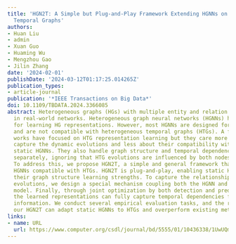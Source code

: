 ```yaml
---
title: 'HGN2T: A Simple but Plug-and-Play Framework Extending HGNNs on Heterogeneous
  Temporal Graphs'
authors:
- Huan Liu
- admin
- Xuan Guo
- Huaming Wu
- Mengzhou Gao
- Jilin Zhang
date: '2024-02-01'
publishDate: '2024-03-12T01:17:25.014265Z'
publication_types:
- article-journal
publication: '*IEEE Transactions on Big Data*'
doi: 10.1109/TBDATA.2024.3366085
abstract: Heterogeneous graphs (HGs) with multiple entity and relation types are common
  in real-world networks. Heterogeneous graph neural networks (HGNNs) have shown promise
  for learning HG representations. However, most HGNNs are designed for static HGs
  and are not compatible with heterogeneous temporal graphs (HTGs). A few existing
  works have focused on HTG representation learning but they care more about how to
  capture the dynamic evolutions and less about their compatibility with those well-designed
  static HGNNs. They also handle graph structure and temporal dependency learning
  separately, ignoring that HTG evolutions are influenced by both nodes and relationships.
  To address this, we propose HGN2T, a simple and general framework that makes static
  HGNNs compatible with HTGs. HGN2T is plug-and-play, enabling static HGNNs to leverage
  their graph structure learning strengths. To capture the relationship-influenced
  evolutions, we design a special mechanism coupling both the HGNN and sequential
  model. Finally, through joint optimization by both detection and prediction tasks,
  the learned representations can fully capture temporal dependencies from historical
  information. We conduct several empirical evaluation tasks, and the results show
  our HGN2T can adapt static HGNNs to HTGs and overperform existing methods for HTGs.
links:
- name: URL
  url: https://www.computer.org/csdl/journal/bd/5555/01/10436338/1UwUQmzlWq4
---
```

